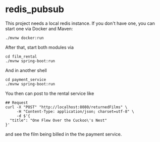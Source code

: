 # redis_pubsub

This project needs a local redis instance. If you don't have one, you can start one via Docker and Maven:

```
./mvnw docker:run
```

After that, start both modules via 

```
cd film_rental
./mvnw spring-boot:run
```

And in another shell

```
cd payment_service
./mvnw spring-boot:run
```

You then can post to the rental service like

```
## Request
curl -X "POST" "http://localhost:8080/returnedFilms" \
     -H "Content-Type: application/json; charset=utf-8" \
     -d $'{
  "title": "One Flew Over the Cuckoo\'s Nest"
}'
```

and see the film being billed in the the payment service.